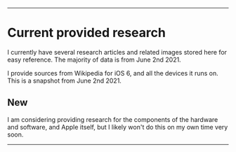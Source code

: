 
***

# Current provided research

I currently have several research articles and related images stored here for easy reference. The majority of data is from June 2nd 2021.

I provide sources from Wikipedia for iOS 6, and all the devices it runs on. This is a snapshot from June 2nd 2021.

## New

I am considering providing research for the components of the hardware and software, and Apple itself, but I likely won't do this on my own time very soon.

***
